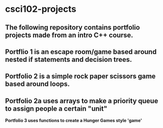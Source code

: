 # csci102-projects
The following repository contains portfolio projects made from an intro C++ course. 
---------
Portflio 1 is an escape room/game based around nested if statements and decision trees.
---------
Portfolio 2 is a simple rock paper scissors game based around loops.
---------
Portfolio 2a uses arrays to make a priority queue to assign people a certain "unit"
---------
**Portfolio 3 uses functions to create a Hunger Games style 'game'**
